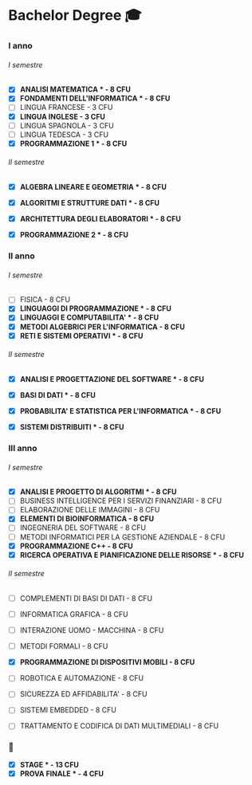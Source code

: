 # Bachelor Degree 🎓

### I anno

###### I semestre
- [x] **ANALISI MATEMATICA \* - 8 CFU**
- [x] **FONDAMENTI DELL'INFORMATICA \* - 8 CFU**
- [ ] LINGUA FRANCESE - 3 CFU
- [x] **LINGUA INGLESE - 3 CFU**
- [ ] LINGUA SPAGNOLA - 3 CFU
- [ ] LINGUA TEDESCA - 3 CFU
- [x] **PROGRAMMAZIONE 1 \* - 8 CFU**

###### II semestre
- [x] **ALGEBRA LINEARE E GEOMETRIA \* - 8 CFU**
- [x] **ALGORITMI E STRUTTURE DATI \* - 8 CFU**
- [x] **ARCHITETTURA DEGLI ELABORATORI \* - 8 CFU**
- [x] **PROGRAMMAZIONE 2 \* - 8 CFU**


### II anno

###### I semestre
- [ ] FISICA - 8 CFU
- [x] **LINGUAGGI DI PROGRAMMAZIONE \* - 8 CFU**
- [x] **LINGUAGGI E COMPUTABILITA' \* - 8 CFU**
- [x] **METODI ALGEBRICI PER L'INFORMATICA - 8 CFU**
- [x] **RETI E SISTEMI OPERATIVI \* - 8 CFU**

###### II semestre
- [x] **ANALISI E PROGETTAZIONE DEL SOFTWARE \* - 8 CFU**
- [x] **BASI DI DATI \* - 8 CFU**
- [x] **PROBABILITA' E STATISTICA PER L'INFORMATICA \* - 8 CFU**
- [x] **SISTEMI DISTRIBUITI \* - 8 CFU**


### III anno

###### I semestre
- [x] **ANALISI E PROGETTO DI ALGORITMI \* - 8 CFU**
- [ ] BUSINESS INTELLIGENCE PER I SERVIZI FINANZIARI - 8 CFU
- [ ] ELABORAZIONE DELLE IMMAGINI - 8 CFU
- [x] **ELEMENTI DI BIOINFORMATICA - 8 CFU**
- [ ] INGEGNERIA DEL SOFTWARE - 8 CFU
- [ ] METODI INFORMATICI PER LA GESTIONE AZIENDALE - 8 CFU
- [x] **PROGRAMMAZIONE C++ - 8 CFU**
- [x] **RICERCA OPERATIVA E PIANIFICAZIONE DELLE RISORSE \* - 8 CFU**

###### II semestre
- [ ] COMPLEMENTI DI BASI DI DATI - 8 CFU
- [ ] INFORMATICA GRAFICA - 8 CFU
- [ ] INTERAZIONE UOMO - MACCHINA - 8 CFU
- [ ] METODI FORMALI - 8 CFU
- [x] **PROGRAMMAZIONE DI DISPOSITIVI MOBILI - 8 CFU**
- [ ] ROBOTICA E AUTOMAZIONE - 8 CFU
- [ ] SICUREZZA ED AFFIDABILITA' - 8 CFU
- [ ] SISTEMI EMBEDDED - 8 CFU
- [ ] TRATTAMENTO E CODIFICA DI DATI MULTIMEDIALI - 8 CFU


### 🏁
- [x] **STAGE \* - 13 CFU**
- [x] **PROVA FINALE \* - 4 CFU**